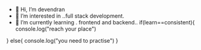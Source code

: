 - 👋 Hi, I’m devendran
- 👀 I’m interested in ..full stack development.
- 🌱 I’m currently learning . frontend and backend..
if(learn==consistent){
console.log("reach your place")

}
else{
console.log("you need to practise")
}
